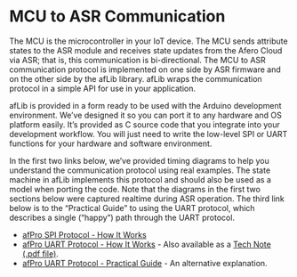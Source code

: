 # MCU to ASR Communication

The MCU is the microcontroller in your IoT device. The MCU sends attribute states to the ASR module and receives state updates from the Afero Cloud via ASR; that is, this communication is bi-directional. The MCU to ASR communication protocol is implemented on one side by ASR firmware and on the other side by the afLib library. afLib wraps the communication protocol in a simple API for use in your application.

afLib is provided in a form ready to be used with the Arduino development environment. We’ve designed it so you can port it to any hardware and OS platform easily. It’s provided as C source code that you integrate into your development workflow. You will just need to write the low-level SPI or UART functions for your hardware and software environment.

In the first two links below, we’ve provided timing diagrams to help you understand the communication protocol using real examples. The state machine in afLib implements this protocol and should also be used as a model when porting the code. Note that the diagrams in the first two sections below were captured realtime during ASR operation. The third link below is to the “Practical Guide” to using the UART protocol, which describes a single (“happy”) path through the UART protocol.

- [afPro SPI Protocol - How It Works](https://developer.afero.io/afPro-SPI)
- [afPro UART Protocol - How It Works](https://developer.afero.io/afPro-UART) - Also available as a [Tech Note (.pdf file)](https://developer.afero.io/static/custom/files/TechNote-AferoUARTProtocol.pdf).
- [afPro UART Protocol - Practical Guide](https://developer.afero.io/afPro-UART-S) - An alternative explanation.